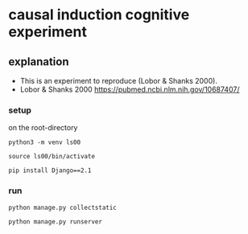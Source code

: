 # causal induction cognitive experiment 

## explanation 
- This is an experiment to reproduce (Lobor & Shanks 2000).
- Lobor & Shanks 2000 https://pubmed.ncbi.nlm.nih.gov/10687407/

### setup
on the root-directory

```
python3 -m venv ls00
```

```
source ls00/bin/activate
```

```
pip install Django==2.1
```

### run
```
python manage.py collectstatic
```

```
python manage.py runserver
```

